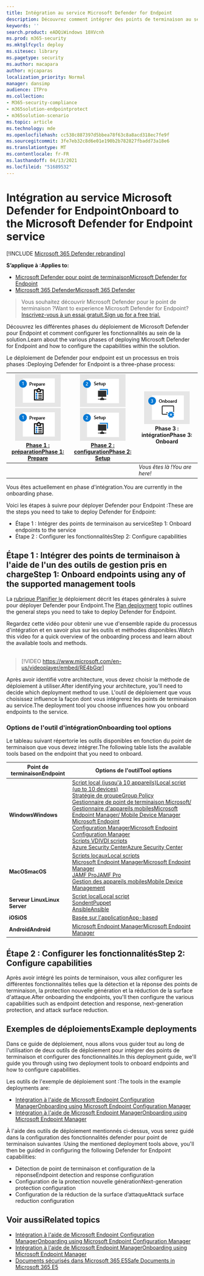 ```yaml
---
title: Intégration au service Microsoft Defender for Endpoint
description: Découvrez comment intégrer des points de terminaison au service Microsoft Defender for Endpoint
keywords: ''
search.product: eADQiWindows 10XVcnh
ms.prod: m365-security
ms.mktglfcycl: deploy
ms.sitesec: library
ms.pagetype: security
ms.author: macapara
author: mjcaparas
localization_priority: Normal
manager: dansimp
audience: ITPro
ms.collection:
- M365-security-compliance
- m365solution-endpointprotect
- m365solution-scenario
ms.topic: article
ms.technology: mde
ms.openlocfilehash: cc538c887397d5bbea78f63c8a8acd318ec7fe9f
ms.sourcegitcommit: 3fe7eb32c8d6e01e190b2b782827fbadd73a18e6
ms.translationtype: MT
ms.contentlocale: fr-FR
ms.lasthandoff: 04/13/2021
ms.locfileid: "51689532"
---
```

# <a name="onboard-to-the-microsoft-defender-for-endpoint-service"></a><span data-ttu-id="e59bf-103">Intégration au service Microsoft Defender for Endpoint</span><span class="sxs-lookup"><span data-stu-id="e59bf-103">Onboard to the Microsoft Defender for Endpoint service</span></span>

[!INCLUDE [Microsoft 365 Defender rebranding](../../includes/microsoft-defender.md)]

<span data-ttu-id="e59bf-104">**S’applique à :**</span><span class="sxs-lookup"><span data-stu-id="e59bf-104">**Applies to:**</span></span>
- [<span data-ttu-id="e59bf-105">Microsoft Defender pour point de terminaison</span><span class="sxs-lookup"><span data-stu-id="e59bf-105">Microsoft Defender for Endpoint</span></span>](https://go.microsoft.com/fwlink/p/?linkid=2154037)
- [<span data-ttu-id="e59bf-106">Microsoft 365 Defender</span><span class="sxs-lookup"><span data-stu-id="e59bf-106">Microsoft 365 Defender</span></span>](https://go.microsoft.com/fwlink/?linkid=2118804)


> <span data-ttu-id="e59bf-107">Vous souhaitez découvrir Microsoft Defender pour le point de terminaison ?</span><span class="sxs-lookup"><span data-stu-id="e59bf-107">Want to experience Microsoft Defender for Endpoint?</span></span> [<span data-ttu-id="e59bf-108">Inscrivez-vous à un essai gratuit.</span><span class="sxs-lookup"><span data-stu-id="e59bf-108">Sign up for a free trial.</span></span>](https://www.microsoft.com/microsoft-365/windows/microsoft-defender-atp?ocid=docs-wdatp-exposedapis-abovefoldlink)

<span data-ttu-id="e59bf-109">Découvrez les différentes phases du déploiement de Microsoft Defender pour Endpoint et comment configurer les fonctionnalités au sein de la solution.</span><span class="sxs-lookup"><span data-stu-id="e59bf-109">Learn about the various phases of deploying Microsoft Defender for Endpoint and how to configure the capabilities within the solution.</span></span> 

<span data-ttu-id="e59bf-110">Le déploiement de Defender pour endpoint est un processus en trois phases :</span><span class="sxs-lookup"><span data-stu-id="e59bf-110">Deploying Defender for Endpoint is a three-phase process:</span></span>

| <span data-ttu-id="e59bf-111">[![phase de déploiement : préparer](images/phase-diagrams/prepare.png)](prepare-deployment.md)</span><span class="sxs-lookup"><span data-stu-id="e59bf-111">[![deployment phase - prepare](images/phase-diagrams/prepare.png)](prepare-deployment.md)</span></span><br>[<span data-ttu-id="e59bf-112">Phase 1 : préparation</span><span class="sxs-lookup"><span data-stu-id="e59bf-112">Phase 1: Prepare</span></span>](prepare-deployment.md) | <span data-ttu-id="e59bf-113">[![phase de déploiement : configuration](images/phase-diagrams/setup.png)](production-deployment.md)</span><span class="sxs-lookup"><span data-stu-id="e59bf-113">[![deployment phase - setup](images/phase-diagrams/setup.png)](production-deployment.md)</span></span><br>[<span data-ttu-id="e59bf-114">Phase 2 : configuration</span><span class="sxs-lookup"><span data-stu-id="e59bf-114">Phase 2: Setup</span></span>](production-deployment.md) | ![phase de déploiement : intégration](images/phase-diagrams/onboard.png)<br><span data-ttu-id="e59bf-116">Phase 3 : intégration</span><span class="sxs-lookup"><span data-stu-id="e59bf-116">Phase 3: Onboard</span></span> |
| ----- | ----- | ----- |
| | |<span data-ttu-id="e59bf-117">*Vous êtes là !*</span><span class="sxs-lookup"><span data-stu-id="e59bf-117">*You are here!*</span></span>|

<span data-ttu-id="e59bf-118">Vous êtes actuellement en phase d'intégration.</span><span class="sxs-lookup"><span data-stu-id="e59bf-118">You are currently in the onboarding phase.</span></span>

<span data-ttu-id="e59bf-119">Voici les étapes à suivre pour déployer Defender pour Endpoint :</span><span class="sxs-lookup"><span data-stu-id="e59bf-119">These are the steps you need to take to deploy Defender for Endpoint:</span></span>

- <span data-ttu-id="e59bf-120">Étape 1 : Intégrer des points de terminaison au service</span><span class="sxs-lookup"><span data-stu-id="e59bf-120">Step 1: Onboard endpoints to the service</span></span> 
- <span data-ttu-id="e59bf-121">Étape 2 : Configurer les fonctionnalités</span><span class="sxs-lookup"><span data-stu-id="e59bf-121">Step 2: Configure capabilities</span></span> 

## <a name="step-1-onboard-endpoints-using-any-of-the-supported-management-tools"></a><span data-ttu-id="e59bf-122">Étape 1 : Intégrer des points de terminaison à l'aide de l'un des outils de gestion pris en charge</span><span class="sxs-lookup"><span data-stu-id="e59bf-122">Step 1: Onboard endpoints using any of the supported management tools</span></span>
<span data-ttu-id="e59bf-123">La [rubrique Planifier le](deployment-strategy.md) déploiement décrit les étapes générales à suivre pour déployer Defender pour Endpoint.</span><span class="sxs-lookup"><span data-stu-id="e59bf-123">The [Plan deployment](deployment-strategy.md) topic outlines the general steps you need to take to deploy Defender for Endpoint.</span></span>  


<span data-ttu-id="e59bf-124">Regardez cette vidéo pour obtenir une vue d'ensemble rapide du processus d'intégration et en savoir plus sur les outils et méthodes disponibles.</span><span class="sxs-lookup"><span data-stu-id="e59bf-124">Watch this video for a quick overview of the onboarding process and learn about the available tools and methods.</span></span>
<br />
<br />

> [!VIDEO https://www.microsoft.com/en-us/videoplayer/embed/RE4bGqr]



<span data-ttu-id="e59bf-125">Après avoir identifié votre architecture, vous devez choisir la méthode de déploiement à utiliser.</span><span class="sxs-lookup"><span data-stu-id="e59bf-125">After identifying your architecture, you'll need to decide which deployment method to use.</span></span> <span data-ttu-id="e59bf-126">L'outil de déploiement que vous choisissez influence la façon dont vous intégrerez les points de terminaison au service.</span><span class="sxs-lookup"><span data-stu-id="e59bf-126">The deployment tool you choose influences how you onboard endpoints to the service.</span></span> 

### <a name="onboarding-tool-options"></a><span data-ttu-id="e59bf-127">Options de l'outil d'intégration</span><span class="sxs-lookup"><span data-stu-id="e59bf-127">Onboarding tool options</span></span>

<span data-ttu-id="e59bf-128">Le tableau suivant répertorie les outils disponibles en fonction du point de terminaison que vous devez intégrer.</span><span class="sxs-lookup"><span data-stu-id="e59bf-128">The following table lists the available tools based on the endpoint that you need to onboard.</span></span>

| <span data-ttu-id="e59bf-129">Point de terminaison</span><span class="sxs-lookup"><span data-stu-id="e59bf-129">Endpoint</span></span>     | <span data-ttu-id="e59bf-130">Options de l'outil</span><span class="sxs-lookup"><span data-stu-id="e59bf-130">Tool options</span></span>                       |
|--------------|------------------------------------------|
| <span data-ttu-id="e59bf-131">**Windows**</span><span class="sxs-lookup"><span data-stu-id="e59bf-131">**Windows**</span></span>  |  [<span data-ttu-id="e59bf-132">Script local (jusqu'à 10 appareils)</span><span class="sxs-lookup"><span data-stu-id="e59bf-132">Local script (up to 10 devices)</span></span>](configure-endpoints-script.md) <br>  [<span data-ttu-id="e59bf-133">Stratégie de groupe</span><span class="sxs-lookup"><span data-stu-id="e59bf-133">Group Policy</span></span>](configure-endpoints-gp.md) <br>  [<span data-ttu-id="e59bf-134">Gestionnaire de point de terminaison Microsoft/ Gestionnaire d'appareils mobiles</span><span class="sxs-lookup"><span data-stu-id="e59bf-134">Microsoft Endpoint Manager/ Mobile Device Manager</span></span>](configure-endpoints-mdm.md) <br> [<span data-ttu-id="e59bf-135">Microsoft Endpoint Configuration Manager</span><span class="sxs-lookup"><span data-stu-id="e59bf-135">Microsoft Endpoint Configuration Manager</span></span>](configure-endpoints-sccm.md) <br> [<span data-ttu-id="e59bf-136">Scripts VDI</span><span class="sxs-lookup"><span data-stu-id="e59bf-136">VDI scripts</span></span>](configure-endpoints-vdi.md) <br> [<span data-ttu-id="e59bf-137">Azure Security Center</span><span class="sxs-lookup"><span data-stu-id="e59bf-137">Azure Security Center</span></span>](configure-server-endpoints.md#integration-with-azure-security-center) |
| <span data-ttu-id="e59bf-138">**MacOS**</span><span class="sxs-lookup"><span data-stu-id="e59bf-138">**macOS**</span></span>    | [<span data-ttu-id="e59bf-139">Scripts locaux</span><span class="sxs-lookup"><span data-stu-id="e59bf-139">Local scripts</span></span>](mac-install-manually.md) <br> [<span data-ttu-id="e59bf-140">Microsoft Endpoint Manager</span><span class="sxs-lookup"><span data-stu-id="e59bf-140">Microsoft Endpoint Manager</span></span>](mac-install-with-intune.md) <br> [<span data-ttu-id="e59bf-141">JAMF Pro</span><span class="sxs-lookup"><span data-stu-id="e59bf-141">JAMF Pro</span></span>](mac-install-with-jamf.md) <br> [<span data-ttu-id="e59bf-142">Gestion des appareils mobiles</span><span class="sxs-lookup"><span data-stu-id="e59bf-142">Mobile Device Management</span></span>](mac-install-with-other-mdm.md) |
| <span data-ttu-id="e59bf-143">**Serveur Linux**</span><span class="sxs-lookup"><span data-stu-id="e59bf-143">**Linux Server**</span></span> | [<span data-ttu-id="e59bf-144">Script local</span><span class="sxs-lookup"><span data-stu-id="e59bf-144">Local script</span></span>](linux-install-manually.md) <br> [<span data-ttu-id="e59bf-145">Sondent</span><span class="sxs-lookup"><span data-stu-id="e59bf-145">Puppet</span></span>](linux-install-with-puppet.md) <br> [<span data-ttu-id="e59bf-146">Ansible</span><span class="sxs-lookup"><span data-stu-id="e59bf-146">Ansible</span></span>](linux-install-with-ansible.md)|
| <span data-ttu-id="e59bf-147">**iOS**</span><span class="sxs-lookup"><span data-stu-id="e59bf-147">**iOS**</span></span>      | [<span data-ttu-id="e59bf-148">Basée sur l'application</span><span class="sxs-lookup"><span data-stu-id="e59bf-148">App-based</span></span>](ios-install.md)                                |
| <span data-ttu-id="e59bf-149">**Android**</span><span class="sxs-lookup"><span data-stu-id="e59bf-149">**Android**</span></span>  | [<span data-ttu-id="e59bf-150">Microsoft Endpoint Manager</span><span class="sxs-lookup"><span data-stu-id="e59bf-150">Microsoft Endpoint Manager</span></span>](android-intune.md)               | 


## <a name="step-2-configure-capabilities"></a><span data-ttu-id="e59bf-151">Étape 2 : Configurer les fonctionnalités</span><span class="sxs-lookup"><span data-stu-id="e59bf-151">Step 2: Configure capabilities</span></span>
<span data-ttu-id="e59bf-152">Après avoir intégré les points de terminaison, vous allez configurer les différentes fonctionnalités telles que la détection et la réponse des points de terminaison, la protection nouvelle génération et la réduction de la surface d'attaque.</span><span class="sxs-lookup"><span data-stu-id="e59bf-152">After onboarding the endpoints, you'll then configure the various capabilities such as endpoint detection and response, next-generation protection, and attack surface reduction.</span></span> 


## <a name="example-deployments"></a><span data-ttu-id="e59bf-153">Exemples de déploiements</span><span class="sxs-lookup"><span data-stu-id="e59bf-153">Example deployments</span></span>
<span data-ttu-id="e59bf-154">Dans ce guide de déploiement, nous allons vous guider tout au long de l'utilisation de deux outils de déploiement pour intégrer des points de terminaison et configurer des fonctionnalités.</span><span class="sxs-lookup"><span data-stu-id="e59bf-154">In this deployment guide, we'll guide you through using two deployment tools to onboard endpoints and how to configure capabilities.</span></span>

<span data-ttu-id="e59bf-155">Les outils de l'exemple de déploiement sont :</span><span class="sxs-lookup"><span data-stu-id="e59bf-155">The tools in the example deployments are:</span></span>
- [<span data-ttu-id="e59bf-156">Intégration à l'aide de Microsoft Endpoint Configuration Manager</span><span class="sxs-lookup"><span data-stu-id="e59bf-156">Onboarding using Microsoft Endpoint Configuration Manager</span></span>](onboarding-endpoint-configuration-manager.md)
- [<span data-ttu-id="e59bf-157">Intégration à l'aide de Microsoft Endpoint Manager</span><span class="sxs-lookup"><span data-stu-id="e59bf-157">Onboarding using Microsoft Endpoint Manager</span></span>](onboarding-endpoint-manager.md)

<span data-ttu-id="e59bf-158">À l'aide des outils de déploiement mentionnés ci-dessus, vous serez guidé dans la configuration des fonctionnalités defender pour point de terminaison suivantes :</span><span class="sxs-lookup"><span data-stu-id="e59bf-158">Using the mentioned deployment tools above, you'll then be guided in configuring the following Defender for Endpoint capabilities:</span></span>
- <span data-ttu-id="e59bf-159">Détection de point de terminaison et configuration de la réponse</span><span class="sxs-lookup"><span data-stu-id="e59bf-159">Endpoint detection and response configuration</span></span>
- <span data-ttu-id="e59bf-160">Configuration de la protection nouvelle génération</span><span class="sxs-lookup"><span data-stu-id="e59bf-160">Next-generation protection configuration</span></span>
- <span data-ttu-id="e59bf-161">Configuration de la réduction de la surface d’attaque</span><span class="sxs-lookup"><span data-stu-id="e59bf-161">Attack surface reduction configuration</span></span>

## <a name="related-topics"></a><span data-ttu-id="e59bf-162">Voir aussi</span><span class="sxs-lookup"><span data-stu-id="e59bf-162">Related topics</span></span>
- [<span data-ttu-id="e59bf-163">Intégration à l'aide de Microsoft Endpoint Configuration Manager</span><span class="sxs-lookup"><span data-stu-id="e59bf-163">Onboarding using Microsoft Endpoint Configuration Manager</span></span>](onboarding-endpoint-configuration-manager.md)
- [<span data-ttu-id="e59bf-164">Intégration à l'aide de Microsoft Endpoint Manager</span><span class="sxs-lookup"><span data-stu-id="e59bf-164">Onboarding using Microsoft Endpoint Manager</span></span>](onboarding-endpoint-manager.md)
- [<span data-ttu-id="e59bf-165">Documents sécurisés dans Microsoft 365 E5</span><span class="sxs-lookup"><span data-stu-id="e59bf-165">Safe Documents in Microsoft 365 E5</span></span>](../office-365-security/safe-docs.md)
